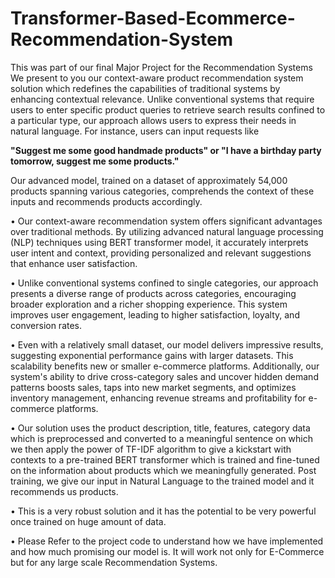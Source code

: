 # Transformer-Based-Ecommerce-Recommendation-System

This was part of our final Major Project for the Recommendation Systems
We present to you our context-aware product recommendation system solution which redefines the capabilities of traditional systems by enhancing contextual relevance. Unlike conventional systems that require users to enter specific product queries to retrieve search results confined to a particular type, our approach allows users to express their needs in natural language. For instance, users can input requests like

**"Suggest me some good handmade products" or "I have a birthday party tomorrow, suggest me some products."**

Our advanced model, trained on a dataset of approximately 54,000 products spanning various categories, comprehends the context of
these inputs and recommends products accordingly.

• Our context-aware recommendation system offers significant advantages over traditional methods. By utilizing advanced natural
language processing (NLP) techniques using BERT transformer model, it accurately interprets user intent and context, providing
personalized and relevant suggestions that enhance user satisfaction.

• Unlike conventional systems confined to single categories, our approach presents a diverse range of products across categories,
encouraging broader exploration and a richer shopping experience. This system improves user engagement, leading to higher
satisfaction, loyalty, and conversion rates.

• Even with a relatively small dataset, our model delivers impressive results, suggesting exponential performance gains with larger
datasets. This scalability benefits new or smaller e-commerce platforms. Additionally, our system's ability to drive cross-category
sales and uncover hidden demand patterns boosts sales, taps into new market segments, and optimizes inventory management,
enhancing revenue streams and profitability for e-commerce platforms.

• Our solution uses the product description, title, features, category data which is preprocessed and converted to a meaningful
sentence on which we then apply the power of TF-IDF algorithm to give a kickstart with contexts to a pre-trained BERT
transformer which is trained and fine-tuned on the information about products which we meaningfully generated. Post training,
we give our input in Natural Language to the trained model and it recommends us products.

• This is a very robust solution and it has the potential to be very powerful once trained on huge amount of data.

• Please Refer to the project code to understand how we have implemented and how much promising our model is. It will work
not only for E-Commerce but for any large scale Recommendation Systems.
